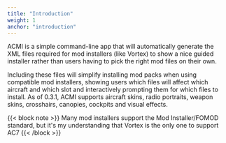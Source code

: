 ```yaml
---
title: "Introduction"
weight: 1
anchor: "introduction"
---
```


ACMI is a simple command-line app that will automatically generate the XML files required for mod installers (like Vortex) to show a nice guided installer rather than users having to pick the right mod files on their own.

Including these files will simplify installing mod packs when using compatible mod installers, showing users which files will affect which aircraft and which slot and interactively prompting them for which files to install. As of 0.3.1, ACMI supports aircraft skins, radio portraits, weapon skins, crosshairs, canopies, cockpits and visual effects.

{{< block note >}}
Many mod installers support the Mod Installer/FOMOD standard, but it's my understanding that Vortex is the only one to support AC7
{{< /block >}}

